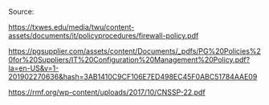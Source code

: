 Source:

https://txwes.edu/media/twu/content-assets/documents/it/policyprocedures/firewall-policy.pdf

https://pgsupplier.com/assets/content/Documents/_pdfs/PG%20Policies%20for%20Suppliers/IT%20Configuration%20Management%20Policy.pdf?la=en-US&v=1-201902270636&hash=3AB1410C9CF106E7ED498EC45F0ABC51784AAE09

https://rmf.org/wp-content/uploads/2017/10/CNSSP-22.pdf
